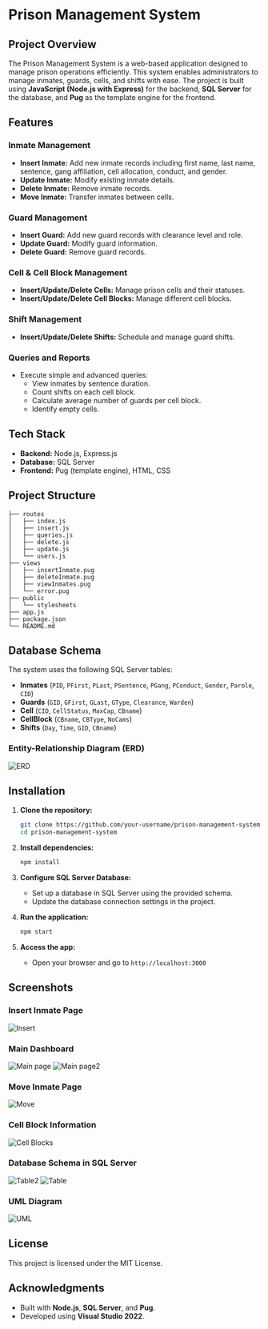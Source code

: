 # Prison Management System

## Project Overview
The Prison Management System is a web-based application designed to manage prison operations efficiently. This system enables administrators to manage inmates, guards, cells, and shifts with ease. The project is built using **JavaScript (Node.js with Express)** for the backend, **SQL Server** for the database, and **Pug** as the template engine for the frontend.

## Features

### Inmate Management
- **Insert Inmate:** Add new inmate records including first name, last name, sentence, gang affiliation, cell allocation, conduct, and gender.
- **Update Inmate:** Modify existing inmate details.
- **Delete Inmate:** Remove inmate records.
- **Move Inmate:** Transfer inmates between cells.

### Guard Management
- **Insert Guard:** Add new guard records with clearance level and role.
- **Update Guard:** Modify guard information.
- **Delete Guard:** Remove guard records.

### Cell & Cell Block Management
- **Insert/Update/Delete Cells:** Manage prison cells and their statuses.
- **Insert/Update/Delete Cell Blocks:** Manage different cell blocks.

### Shift Management
- **Insert/Update/Delete Shifts:** Schedule and manage guard shifts.

### Queries and Reports
- Execute simple and advanced queries:
  - View inmates by sentence duration.
  - Count shifts on each cell block.
  - Calculate average number of guards per cell block.
  - Identify empty cells.

## Tech Stack
- **Backend:** Node.js, Express.js
- **Database:** SQL Server
- **Frontend:** Pug (template engine), HTML, CSS

## Project Structure
```
├── routes
│   ├── index.js
│   ├── insert.js
│   ├── queries.js
│   ├── delete.js
│   ├── update.js
│   └── users.js
├── views
│   ├── insertInmate.pug
│   ├── deleteInmate.pug
│   ├── viewInmates.pug
│   └── error.pug
├── public
│   └── stylesheets
├── app.js
├── package.json
└── README.md
```

## Database Schema
The system uses the following SQL Server tables:

- **Inmates** (`PID`, `PFirst`, `PLast`, `PSentence`, `PGang`, `PConduct`, `Gender`, `Parole`, `CID`)
- **Guards** (`GID`, `GFirst`, `GLast`, `GType`, `Clearance`, `Warden`)
- **Cell** (`CID`, `CellStatus`, `MaxCap`, `CBname`)
- **CellBlock** (`CBname`, `CBType`, `NoCams`)
- **Shifts** (`Day`, `Time`, `GID`, `CBname`)

### Entity-Relationship Diagram (ERD)
![ERD](https://github.com/user-attachments/assets/89b119c9-367d-480c-bf40-3c749024b2da)

## Installation

1. **Clone the repository:**
    ```bash
    git clone https://github.com/your-username/prison-management-system.git
    cd prison-management-system
    ```

2. **Install dependencies:**
    ```bash
    npm install
    ```


3. **Configure SQL Server Database:**
    - Set up a database in SQL Server using the provided schema.
    - Update the database connection settings in the project.

4. **Run the application:**
    ```bash
    npm start
    ```

5. **Access the app:**
    - Open your browser and go to `http://localhost:3000`

## Screenshots

### Insert Inmate Page
![Insert](https://github.com/user-attachments/assets/96a94368-eb30-4f9c-83b0-b80c18084343)


### Main Dashboard
![Main page](https://github.com/user-attachments/assets/ade95e92-ef3a-42b8-91c7-2c2dec1902d3)
![Main page2](https://github.com/user-attachments/assets/bf61d548-f981-40a7-bbfa-2f1349744e44)

### Move Inmate Page
![Move](https://github.com/user-attachments/assets/675aca99-95ce-4017-b7b6-6be7fe3aa096)


### Cell Block Information
![Cell Blocks](https://github.com/user-attachments/assets/cd2dad68-5fd6-436d-959e-640e29e6cc2e)


### Database Schema in SQL Server
![Table2](https://github.com/user-attachments/assets/faa2ff4f-0ab8-4569-bb11-e61a508f1072)
![Table](https://github.com/user-attachments/assets/99c01414-0b35-4547-ab4d-4e9a33ed7985)


### UML Diagram
![UML](https://github.com/user-attachments/assets/bac85fb6-d8ff-4b8b-b1c5-b5f7bd20c430)



## License
This project is licensed under the MIT License.

## Acknowledgments
- Built with **Node.js**, **SQL Server**, and **Pug**.
- Developed using **Visual Studio 2022**.

